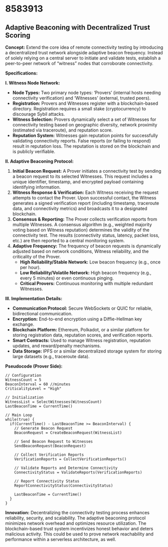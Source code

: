 # 8583913

## Adaptive Beaconing with Decentralized Trust Scoring

**Concept:** Extend the core idea of remote connectivity testing by introducing a decentralized trust network alongside adaptive beacon frequency. Instead of solely relying on a central server to initiate and validate tests, establish a peer-to-peer network of “witness” nodes that corroborate connectivity. 

**Specifications:**

**I. Witness Node Network:**

*   **Node Types:** Two primary node types: ‘Provers’ (internal hosts needing connectivity verification) and ‘Witnesses’ (external, trusted peers).
*   **Registration:** Provers and Witnesses register with a blockchain-based directory. Registration requires a small stake (cryptocurrency) to discourage Sybil attacks.
*   **Witness Selection:** Provers dynamically select a set of Witnesses for connectivity testing based on geographic diversity, network proximity (estimated via traceroute), and reputation score.
*   **Reputation System:**  Witnesses gain reputation points for successfully validating connectivity reports.  False reports (or failing to respond) result in reputation loss. The reputation is stored on the blockchain and is publicly verifiable.

**II. Adaptive Beaconing Protocol:**

1.  **Initial Beacon Request:** A Prover initiates a connectivity test by sending a beacon request to its selected Witnesses. This request includes a unique identifier, timestamp, and encrypted payload containing identifying information.
2.  **Witness Response & Verification:** Each Witness receiving the request attempts to contact the Prover.  Upon successful contact, the Witness generates a signed verification report (including timestamp, traceroute data, and connectivity metrics) and broadcasts it to a designated blockchain.
3.  **Consensus & Reporting:** The Prover collects verification reports from multiple Witnesses. A consensus algorithm (e.g., weighted majority voting based on Witness reputation) determines the validity of the connectivity test. The results (connectivity status, latency, packet loss, etc.) are then reported to a central monitoring system.
4.  **Adaptive Frequency:** The frequency of beacon requests is dynamically adjusted based on network conditions, Witness reliability, and the criticality of the Prover. 
    *   **High Reliability/Stable Network:** Low beacon frequency (e.g., once per hour).
    *   **Low Reliability/Volatile Network:** High beacon frequency (e.g., every 5 minutes) or even continuous pinging.  
    *   **Critical Provers:**  Continuous monitoring with multiple redundant Witnesses.

**III.  Implementation Details:**

*   **Communication Protocol:**  Secure WebSockets or QUIC for reliable, bidirectional communication.
*   **Encryption:** End-to-end encryption using a Diffie-Hellman key exchange.
*   **Blockchain Platform:**  Ethereum, Polkadot, or a similar platform for storing registration data, reputation scores, and verification reports.
*   **Smart Contracts:**  Used to manage Witness registration, reputation updates, and reward/penalty mechanisms.
*   **Data Storage:**  IPFS or a similar decentralized storage system for storing large datasets (e.g., traceroute data).

**Pseudocode (Prover Side):**

```
// Configuration
WitnessCount = 5
BeaconInterval = 60 //minutes
CriticalityLevel = "High"

// Initialization
WitnessList = SelectWitnesses(WitnessCount)
LastBeaconTime = CurrentTime()

// Main Loop
while(true) {
  if(CurrentTime() - LastBeaconTime >= BeaconInterval) {
    // Generate Beacon Request
    BeaconRequest = CreateBeaconRequest(WitnessList)

    // Send Beacon Request to Witnesses
    SendBeaconRequest(BeaconRequest)

    // Collect Verification Reports
    VerificationReports = CollectVerificationReports()

    // Validate Reports and Determine Connectivity
    ConnectivityStatus = ValidateReports(VerificationReports)

    // Report Connectivity Status
    ReportConnectivityStatus(ConnectivityStatus)

    LastBeaconTime = CurrentTime()
  }
}
```

**Innovation:**  Decentralizing the connectivity testing process enhances reliability, security, and scalability. The adaptive beaconing protocol minimizes network overhead and optimizes resource utilization. The blockchain-based trust system incentivizes honest behavior and deters malicious activity. This could be used to prove network reachability and performance within a serverless architecture, as well.